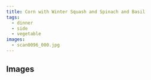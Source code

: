 ```yaml
---
title: Corn with Winter Squash and Spinach and Basil
tags:
  - dinner
  - side
  - vegetable
images:
  - scan0096_000.jpg
---
```


## Images
